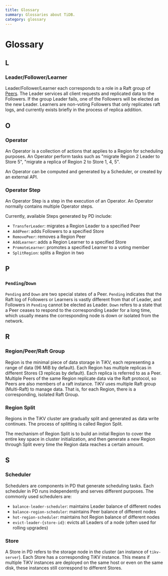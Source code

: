 ```yaml
---
title: Glossary
summary: Glossaries about TiDB.
category: glossary
---
```


# Glossary

## L

### Leader/Follower/Learner

Leader/Follower/Learner each corresponds to a role in a Raft group of [Peers](#regionpeerraft-group). The Leader services all client requests and replicated data to the Followers. If the group Leader fails, one of the Followers will be elected as the new Leader. Learners are non-voting Followers that only replicates raft logs, and currently exists briefly in the process of replica addition.

## O

### Operator

An Operator is a collection of actions that applies to a Region for scheduling purposes. An Operator perform tasks such as "migrate Region 2 Leader to Store 5", "migrate a replica of Region 2 to Store 1, 4, 5".

An Operator can be computed and generated by a Scheduler, or created by an external API.

### Operator Step

An Operator Step is a step in the execution of an Operator. An Operator normally contains multiple Operator steps.

Currently, available Steps generated by PD include:

- `TransferLeader`: migrates a Region Leader to a specified Peer
- `AddPeer`: adds Followers to a specified Store
- `RemovePeer`: removes a Region Peer
- `AddLearner`: adds a Region Learner to a specified Store
- `PromoteLearner`: promotes a specified Learner to a voting member
- `SplitRegion`: splits a Region in two

## P

### `Pending`/`Down`

`Pending` and `Down` are two special states of a Peer. `Pending` indicates that the Raft log of Followers or Learners is vastly different from that of Leader, and Followers in `Pending` cannot be elected as Leader. `Down` refers to a state that a Peer ceases to respond to the corresponding Leader for a long time, which usually means the corresponding node is down or isolated from the network.

## R

### Region/Peer/Raft Group

Region is the minimal piece of data storage in TiKV, each representing a range of data (96 MiB by default). Each Region has multiple replicas in different Stores (3 replicas by default). Each replica is referred to as a Peer. Multiple Peers of the same Region replicate data via the Raft protocol, so Peers are also members of a raft instance. TiKV uses multiple Raft group (Multi-Raft) to manage data. That is, for each Region, there is a corresponding, isolated Raft Group.

### Region Split

Regions in the TiKV cluster are gradually split and generated as data write continues. The process of splitting is called Region Split.

The mechanism of Region Split is to build an initial Region to cover the entire key space in cluster initialization, and then generate a new Region through Split every time the Region data reaches a certain amount.

## S

### Scheduler

Schedulers are components in PD that generate scheduling tasks. Each scheduler in PD runs independently and serves different purposes. The commonly used schedulers are:

- `balance-leader-scheduler`: maintains Leader balance of different nodes
- `balance-region-scheduler`: maintains Peer balance of different nodes
- `hot-region-scheduler`: maintains hot Region balance of different nodes
- `evict-leader-{store-id}`: evicts all Leaders of a node (often used for rolling upgrades)

### Store

A Store in PD refers to the storage node in the cluster (an instance of `tikv-server`). Each Store has a corresponding TiKV instance. This means if multiple TiKV instances are deployed on the same host or even on the same disk, these instances still correspond to different Stores.
